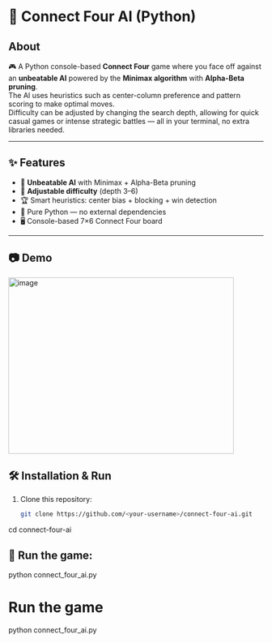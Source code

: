# 🎯 Connect Four AI (Python)

## About  
🎮 A Python console-based **Connect Four** game where you face off against an **unbeatable AI** powered by the **Minimax algorithm** with **Alpha-Beta pruning**.  
The AI uses heuristics such as center-column preference and pattern scoring to make optimal moves.  
Difficulty can be adjusted by changing the search depth, allowing for quick casual games or intense strategic battles — all in your terminal, no extra libraries needed.

---

## ✨ Features  
- 🧠 **Unbeatable AI** with Minimax + Alpha-Beta pruning  
- 🎯 **Adjustable difficulty** (depth 3–6)  
- 🏆 Smart heuristics: center bias + blocking + win detection  
- 📜 Pure Python — no external dependencies  
- 🖥️ Console-based 7×6 Connect Four board

---

## 📷 Demo
<img width="445" height="348" alt="image" src="https://github.com/user-attachments/assets/1ae1c9a1-d972-4f91-b97d-2e77bc886fe6" />

## 🛠 Installation & Run
1. Clone this repository:
   ```bash
   git clone https://github.com/<your-username>/connect-four-ai.git
  cd connect-four-ai

## 🏃 Run the game:
python connect_four_ai.py
# Run the game
python connect_four_ai.py
